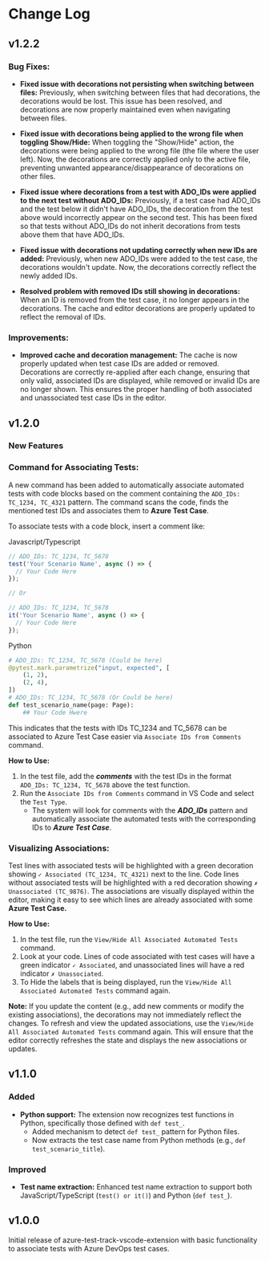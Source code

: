 # Change Log
## v1.2.2

### Bug Fixes:
- **Fixed issue with decorations not persisting when switching between files:** Previously, when switching between files that had decorations, the decorations would be lost. This issue has been resolved, and decorations are now properly maintained even when navigating between files.

- **Fixed issue with decorations being applied to the wrong file when toggling Show/Hide:** When toggling the "Show/Hide" action, the decorations were being applied to the wrong file (the file where the user left). Now, the decorations are correctly applied only to the active file, preventing unwanted appearance/disappearance of decorations on other files.

- **Fixed issue where decorations from a test with ADO_IDs were applied to the next test without ADO_IDs:** Previously, if a test case had ADO_IDs and the test below it didn't have ADO_IDs, the decoration from the test above would incorrectly appear on the second test. This has been fixed so that tests without ADO_IDs do not inherit decorations from tests above them that have ADO_IDs.

- **Fixed issue with decorations not updating correctly when new IDs are added:** Previously, when new ADO_IDs were added to the test case, the decorations wouldn't update. Now, the decorations correctly reflect the newly added IDs.

- **Resolved problem with removed IDs still showing in decorations:** When an ID is removed from the test case, it no longer appears in the decorations. The cache and editor decorations are properly updated to reflect the removal of IDs.

### Improvements:
- **Improved cache and decoration management:** The cache is now properly updated when test case IDs are added or removed. Decorations are correctly re-applied after each change, ensuring that only valid, associated IDs are displayed, while removed or invalid IDs are no longer shown. This ensures the proper handling of both associated and unassociated test case IDs in the editor.

## v1.2.0

### **New Features** 

### **Command for Associating Tests:**

A new command has been added to automatically associate automated tests with code blocks based on the comment containing the `ADO_IDs: TC_1234, TC_4321` pattern. The command scans the code, finds the mentioned test IDs and associates them to **Azure Test Case**.


To associate tests with a code block, insert a comment like:

Javascript/Typescript
```javascript
// ADO_IDs: TC_1234, TC_5678
test('Your Scenario Name', async () => {
  // Your Code Here
});

// Or 

// ADO_IDs: TC_1234, TC_5678
it('Your Scenario Name', async () => {
  // Your Code Here
});
``` 

Python
```python
# ADO_IDs: TC_1234, TC_5678 (Could be here)
@pytest.mark.parametrize("input, expected", [
    (1, 2),
    (2, 4), 
])
# ADO_IDs: TC_1234, TC_5678 (Or Could be here)
def test_scenario_name(page: Page):
    ## Your Code Hwere
```
This indicates that the tests with IDs TC_1234 and TC_5678 can be associated to Azure Test Case easier via `Associate IDs from Comments` command.

**How to Use:**

1. In the test file, add the ***comments*** with the test IDs in the format `ADO_IDs: TC_1234, TC_5678` above the test function.
2. Run the `Associate IDs from Comments` command in VS Code and select the `Test Type`.
    - The system will look for comments with the ***ADO_IDs*** pattern and automatically associate the automated tests with the corresponding IDs to ***Azure Test Case***.


### **Visualizing Associations:**

Test lines with associated tests will be highlighted with a green decoration showing `✓ Associated (TC_1234, TC_4321)` next to the line.
Code lines without associated tests will be highlighted with a red decoration showing `✗ Unassociated (TC_9876)`.
The associations are visually displayed within the editor, making it easy to see which lines are already associated with some **Azure Test Case.**

**How to Use:**

1. In the test file, run the `View/Hide All Associated Automated Tests` command.
2. Look at your code. Lines of code associated with test cases will have a green indicator `✓ Associated`, and unassociated lines will have a red indicator `✗ Unassociated`.
3. To Hide the labels that is being displayed, run the `View/Hide All Associated Automated Tests` command again.

**Note:** If you update the content (e.g., add new comments or modify the existing associations), the decorations may not immediately reflect the changes.
To refresh and view the updated associations, use the `View/Hide All Associated Automated Tests` command again. This will ensure that the editor correctly refreshes the state and displays the new associations or updates. 

## v1.1.0
### Added

- **Python support:** The extension now recognizes test functions in Python, specifically those defined with `def test_`.
    - Added mechanism to detect `def test_` pattern for Python files.
    - Now extracts the test case name from Python methods (e.g., `def test_scenario_title`).

### Improved
- **Test name extraction:** Enhanced test name extraction to support both JavaScript/TypeScript (`test() or it()`) and Python (`def test_`).

## v1.0.0

Initial release of azure-test-track-vscode-extension with basic functionality to associate tests with Azure DevOps test cases.

